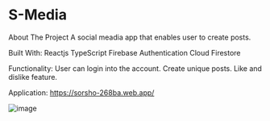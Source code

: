 # S-Media

About The Project
A social meadia app that enables user to create posts.

Built With:
Reactjs
TypeScript
Firebase Authentication
Cloud Firestore

Functionality: 
User can login into the account.
Create unique posts.
Like and dislike feature.

Application: https://sorsho-268ba.web.app/

![image](https://user-images.githubusercontent.com/86714900/194223747-7212dccf-bb18-4e90-bd6d-9d9ce5d1f80c.png)
